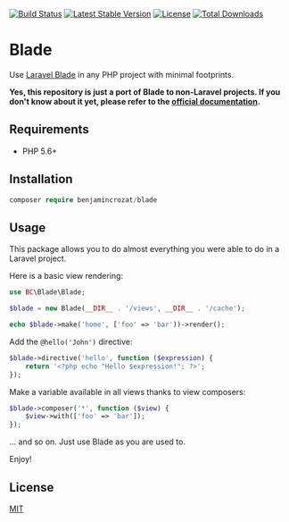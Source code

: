 [![Build Status](https://travis-ci.org/benjamincrozat/blade.svg?branch=master)](https://travis-ci.org/benjamincrozat/blade)
[![Latest Stable Version](https://poser.pugx.org/benjamincrozat/blade/v/stable)](https://packagist.org/packages/benjamincrozat/blade)
[![License](https://poser.pugx.org/benjamincrozat/blade/license)](https://packagist.org/packages/benjamincrozat/blade)
[![Total Downloads](https://poser.pugx.org/benjamincrozat/blade/downloads)](https://packagist.org/packages/benjamincrozat/blade)

# Blade

Use [Laravel Blade](https://laravel.com/docs/blade) in any PHP project with minimal footprints.

**Yes, this repository is just a port of Blade to non-Laravel projects. If you don't know about it yet, please refer to the [official documentation](https://laravel.com/docs/blade).**

## Requirements

- PHP 5.6+

## Installation

```php
composer require benjamincrozat/blade
```

## Usage

This package allows you to do almost everything you were able to do in a Laravel project.

Here is a basic view rendering:

```php
use BC\Blade\Blade;

$blade = new Blade(__DIR__ . '/views', __DIR__ . '/cache');

echo $blade->make('home', ['foo' => 'bar'))->render();
```

Add the `@hello('John')` directive:

```php
$blade->directive('hello', function ($expression) {
    return '<?php echo "Hello $expression!"; ?>';
});
```

Make a variable available in all views thanks to view composers:

```php
$blade->composer('*', function ($view) {
    $view->with(['foo' => 'bar']);
});
```

... and so on. Just use Blade as you are used to.

Enjoy!

## License

[MIT](http://opensource.org/licenses/MIT)
